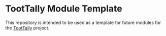 # TootTally Module Template
This repository is intended to be used as a template for future modules for the [TootTally](https://toottally.com) project.
